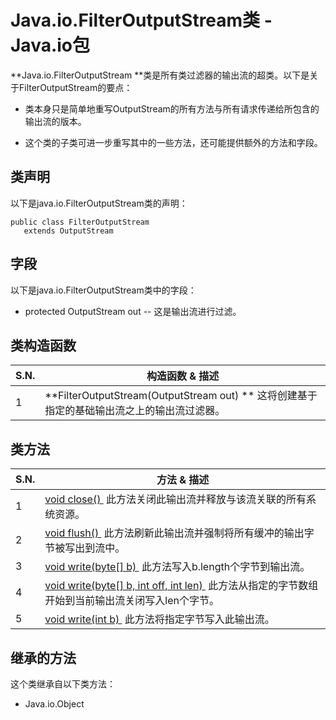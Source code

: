 # Java.io.FilterOutputStream类 - Java.io包

**Java.io.FilterOutputStream **类是所有类过滤器的输出流的超类。以下是关于FilterOutputStream的要点：

*   类本身只是简单地重写OutputStream的所有方法与所有请求传递给所包含的输出流的版本。

*   这个类的子类可进一步重写其中的一些方法，还可能提供额外的方法和字段。

## 类声明

以下是java.io.FilterOutputStream类的声明：

```
public class FilterOutputStream
   extends OutputStream
```

## 字段

以下是java.io.FilterOutputStream类中的字段：

*   protected OutputStream out -- 这是输出流进行过滤。

## 类构造函数

| S.N. | 构造函数 & 描述 |
| --- | --- |
| 1 | **FilterOutputStream(OutputStream out) ** 这将创建基于指定的基础输出流之上的输出流过滤器。 |

## 类方法

| S.N. | 方法 & 描述 |
| --- | --- |
| 1 | [void close() ](http://www.yiibai.com/java/io/filteroutputstream_close.html) 此方法关闭此输出流并释放与该流关联的所有系统资源。 |
| 2 | [void flush() ](http://www.yiibai.com/java/io/filteroutputstream_flush.html) 此方法刷新此输出流并强制将所有缓冲的输出字节被写出到流中。 |
| 3 | [void write(byte[] b) ](http://www.yiibai.com/java/io/filteroutputstream_write_byte.html) 此方法写入b.length个字节到输出流。 |
| 4 | [void write(byte[] b, int off, int len) ](http://www.yiibai.com/java/io/filteroutputstream_write_byte_len.html) 此方法从指定的字节数组开始到当前输出流关闭写入len个字节。 |
| 5 | [void write(int b) ](http://www.yiibai.com/java/io/filteroutputstream_write.html) 此方法将指定字节写入此输出流。 |

## 继承的方法

这个类继承自以下类方法：

*   Java.io.Object

